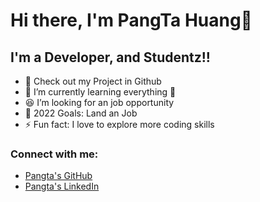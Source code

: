 # Hi there, I'm PangTa Huang👋 

## I'm a  Developer, and Studentz!!

- 🔭 Check out my Project in Github
- 🌱 I’m currently learning everything 🤣
- :satisfied: I’m looking for an job opportunity
- :briefcase: 2022 Goals: Land an Job
- ⚡ Fun fact: I love to explore more coding skills


### Connect with me:

* [Pangta's GitHub](https://github.com/willyhuang18)
* [Pangta's LinkedIn](https://www.linkedin.com/in/pangta-huang-2b7b0117a/)

